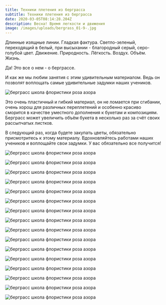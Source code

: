 ```yaml
---
title: Техники плетения из берграсса
subtitle: Техники плетения из берграсса
date: 2020-03-05T08:14:28.204Z
description: Весна! Время легкости и движения
image: /images/uploads/bergrass_01-9-.jpg
---
```

Длинные изящные линии. Гладкая фактура. Светло-зеленый, переходящий в белый, при высыхании - благородный серый, серо-голубой цвет. Движение. Природность. Лёгкость. Воздух. Объём. Жизнь.

Да! Это все о нем - о берграссе. 

И как же мы любим занятия с этим удивительным материалом. Ведь он позволят воплощать самые удивительные задумки наших учеников.

![берграсс школа флористики роза азора](/images/uploads/bergrass_01-24-.jpg "берграсс школа флористики роза азора")

Это очень пластичный и гибкий материал, он не ломается при сгибании, очень хорош для различных переплетений и особенно красиво сморится в качестве уместного дополнения к букетам и композициям. Берграсс может увеличить объём букета в несколько раз за счёт своих рассыпчатых листков.

В следующий раз, когда будете закупать цветы, обязательно присмотритесь к этому  материалу. Вдохновляйтесь работами наших учеников и воплощайте свои задумки. У вас обязательно все получится! 

![берграсс школа флористики роза азора](/images/uploads/bergrass_01-26-.jpg "берграсс школа флористики роза азора")

![берграсс школа флористики роза азора](/images/uploads/bergrass_01-20-.jpg "берграсс школа флористики роза азора")

![берграсс школа флористики роза азора](/images/uploads/bergrass_01-22-.jpg "берграсс школа флористики роза азора")

![берграсс школа флористики роза азора](/images/uploads/bergrass_01-10-.jpg "берграсс школа флористики роза азора")

![берграсс школа флористики роза азора](/images/uploads/bergrass_01-11-.jpg "берграсс школа флористики роза азора")

![берграсс школа флористики роза азора](/images/uploads/bergrass_01-13-.jpg "берграсс школа флористики роза азора")

![берграсс школа флористики роза азора](/images/uploads/bergrass_01-12-.jpg "берграсс школа флористики роза азора")

![берграсс школа флористики роза азора](/images/uploads/bergrass_01-16-.jpg "берграсс школа флористики роза азора")

![берграсс школа флористики роза азора](/images/uploads/bergrass_01-17-.jpg "берграсс школа флористики роза азора")

![берграсс школа флористики роза азора](/images/uploads/bergrass_01-14-.jpg "берграсс школа флористики роза азора")

![берграсс школа флористики роза азора](/images/uploads/bergrass_01-2-.jpg "берграсс школа флористики роза азора")

![берграсс школа флористики роза азора](/images/uploads/bergrass_01-18-.jpg "берграсс школа флористики роза азора")

![берграсс школа флористики роза азора](/images/uploads/bergrass_01-27-.jpg "берграсс школа флористики роза азора")

![берграсс школа флористики роза азора](/images/uploads/bergrass_01-1-.jpg "берграсс школа флористики роза азора")

![берграсс школа флористики роза азора](/images/uploads/bergrass_01-21-.jpg "берграсс школа флористики роза азора")

![берграсс школа флористики роза азора](/images/uploads/bergrass_01-19-.jpg "берграсс школа флористики роза азора")
